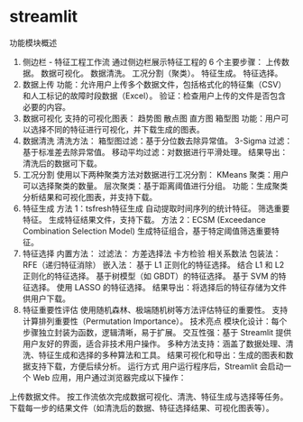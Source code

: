 # streamlit
功能模块概述
1. 侧边栏 - 特征工程工作流
通过侧边栏展示特征工程的 6 个主要步骤：
上传数据。
数据可视化。
数据清洗。
工况分割（聚类）。
特征生成。
特征选择。
2. 数据上传
功能：允许用户上传多个数据文件，包括格式化的特征集（CSV）和人工标记的故障时段数据（Excel）。
验证：检查用户上传的文件是否包含必要的内容。
3. 数据可视化
支持的可视化图表：
趋势图
散点图
直方图
箱型图
功能：用户可以选择不同的特征进行可视化，并下载生成的图表。
4. 数据清洗
清洗方法：
箱型图过滤：基于分位数去除异常值。
3-Sigma 过滤：基于标准差去除异常值。
移动平均过滤：对数据进行平滑处理。
结果导出：清洗后的数据可下载。
5. 工况分割
使用以下两种聚类方法对数据进行工况分割：
KMeans 聚类：用户可以选择聚类的数量。
层次聚类：基于距离阈值进行分组。
功能：生成聚类分析结果和可视化图表，并支持下载。
6. 特征生成
方法 1：tsfresh特征生成
自动提取时间序列的统计特征。
筛选重要特征。
生成特征结果文件，支持下载。
方法 2：ECSM (Exceedance Combination Selection Model)
生成特征组合，基于特定阈值筛选重要特征。
7. 特征选择
内置方法：
过滤法：
方差选择法
卡方检验
相关系数法
包装法：
RFE（递归特征消除）
嵌入法：
基于 L1 正则化的特征选择。
结合 L1 和 L2 正则化的特征选择。
基于树模型（如 GBDT）的特征选择。
基于 SVM 的特征选择。
使用 LASSO 的特征选择。
结果导出：将选择后的特征存储为文件供用户下载。
8. 特征重要性评估
使用随机森林、极端随机树等方法评估特征的重要性。
支持计算排列重要性（Permutation Importance）。
技术亮点
模块化设计：每个步骤独立封装为函数，逻辑清晰，易于扩展。
交互性强：基于 Streamlit 提供用户友好的界面，适合非技术用户操作。
多种方法支持：涵盖了数据处理、清洗、特征生成和选择的多种算法和工具。
结果可视化和导出：生成的图表和数据支持下载，方便后续分析。
运行方式
用户运行程序后，Streamlit 会启动一个 Web 应用，用户通过浏览器完成以下操作：

上传数据文件。
按工作流依次完成数据可视化、清洗、特征生成与选择等任务。
下载每一步的结果文件（如清洗后的数据、特征选择结果、可视化图表等）。
